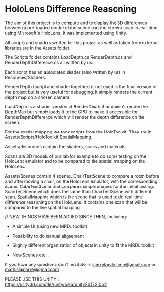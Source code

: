 HoloLens Difference Reasoning
===

The aim of this project is to compute and to display the 3D differences between a pre-loaded model of the scene and the current scan in real-time using Microsoft's HoloLens.
It was implemented using Unity.

All scripts and shaders written for this project as well as taken from external libraries are in the Assets folder.

The Scripts folder contains LoadDepth.cs RenderDepth.cs and RenderDepthDifference.cs all written by us.

Each script has an associated shader (also written by us) in Resources/Shaders.

RenderDepth (script and shader together) is not used in the final version of the project but is very useful for debugging. It simply renders the current depth map on a chosen camera.

LoadDepth is a shorter version of RenderDepth that doesn't render the DepthMap but simply loads it to the GPU to make it accessible for RenderDepthDifference which will render the depth difference on the screen.

For the spatial mapping we took scripts from the HoloToolkit. They are in Assets/Scripts/HoloToolkit SpatialMapping.

Assets/Resources contain the shaders, scans and materials.

Scans are 3D models of our lab for example to do some testing on the HoloLens emulator and to be compared to the spatial mapping on the HoloLens.

Assets/Scenes contain 4 scenes. 
ChairTestScene to compare a room before and after moving a chair, on the HoloLens emulator, with the corresponding scans. 
CubeTestScene that compares simple shapes for the initial testing. 
ScanTestScene which does the same than ChairTestScene with different scan. 
SpatialMapping which is the scene that is used to do real-time difference reasoning on the HoloLens. It contains one scan that will be compared to the live spatial mapping


// NEW THINGS HAVE BEEN ADDED SINCE THEN, Including:

- A simple UI (using new MRDL toolkit)

- Possibility to do manual alignement

- Slightly different organization of objects in unity to fit the MRDL toolkit

- New Scenes etc...

If you have any questions don't hesitate -> pierrebeckmann@gmail.com or mathislamarre@gmail.com

PLEASE USE THIS UNITY : https://unity3d.com/de/unity/beta/unity2017.2.0b2
